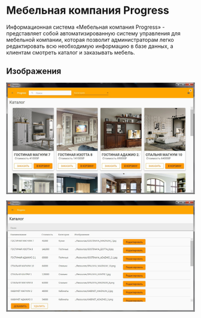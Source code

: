 # Мебельная компания Progress

Информационная система «Мебельная компания Progress» - представляет собой автоматизированную систему управления для мебельной компании, которая позволит администраторам легко редактировать всю необходимую информацию в базе данных, а клиентам смотреть каталог и заказывать мебель.

## Изображения

![Превью](img/img2.jpg)

![Превью](img/img1.jpg)
